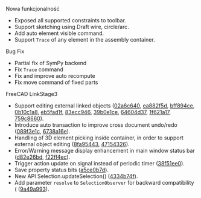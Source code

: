 Nowa funkcjonalność
* Exposed all supported constraints to toolbar.
* Support sketching using Draft wire, circle/arc.
* Add auto element visible command.
* Support `Trace` of any element in the assembly container.

Bug Fix
* Partial fix of SymPy backend
* Fix `Trace` command
* Fix and improve auto recompute
* Fix move command of fixed parts

FreeCAD LinkStage3
* Support editing external linked objects ([02a6c640](/realthunder/FreeCAD/commit/02a6c64087758e806de9b098ebb0647b2ba61cb3), [ea882f5d](/realthunder/FreeCAD/commit/ea882f5d9c427f409859a90a627c0cabb297fa91), [bff894ce](/realthunder/FreeCAD/commit/bff894ce1d259449ab3f4bce12c06c024aa38fb1), [0b10c1a8](/realthunder/FreeCAD/commit/0b10c1a82859b8c1c436cf106364eb8bdfb5e368), [eb5fad1f](/realthunder/FreeCAD/commit/eb5fad1fefc34e284e663dbe22b835c67777f68d), [83ecc946](/realthunder/FreeCAD/commit/83ecc94604b8ca183f44407188a01a03311a95b0), [39b0e1ce](/realthunder/FreeCAD/commit/39b0e1ce3323d6c5807fcfa89bab39856edc4149), [64604d37](/realthunder/FreeCAD/commit/64604d37c3d50a3d99121e532aed0a49c7a5a5a6), [1f621a17](/realthunder/FreeCAD/commit/1f621a179fd1e2724feb1a81c87c944880802327), [759c8660](/realthunder/FreeCAD/commit/759c8660f9cd9fd12bb03bdee59ad37c7736f7ad)).
* Introduce auto transaction to improve cross document undo/redo ([089f3e1c](/realthunder/FreeCAD/commit/089f3e1c2071a2cf1b3cf65fa1b39051f5936706), [6738a16e](/realthunder/FreeCAD/commit/6738a16e1fe4edf4c52f6f7f70ee39cba21a2a9c)).
* Handling of 3D element picking inside container, in order to support external object editing ([8fa95443](/realthunder/FreeCAD/commit/8fa9544308c8631060416255297f95133e2fd392), [47154326](/realthunder/FreeCAD/commit/47154326325ba3d8f11523858c4e91b401d14d3e)).
* Error/Warning message display enhancement in main window status bar ([d82e26bd](/realthunder/FreeCAD/commit/d82e26bdcad7c7065eb911dae2c1f2b523a994be), [f22ff4ec](/realthunder/FreeCAD/commit/f22ff4ec8787e0564bc329f5d019cb88a45b71d1)).
* Trigger action update on signal instead of periodic timer ([38f51ee0](/realthunder/FreeCAD/commit/38f51ee0e2e9454341837afe1f90e237048faff6)).
* Save property status bits ([a5ce0b7d](/realthunder/FreeCAD/commit/a5ce0b7d71ee2d48e7c1e71b021d0cd4c3ccceda)).
* New API Selection.updateSelection() ([4334b74f](/realthunder/FreeCAD/commit/4334b74f6c544e542d90aaa5818320dc2be5abca)).
* Add parameter `resolve` to `SelectionObserver` for backward compatibility ( ([9a49a993](/realthunder/FreeCAD/commit/9a49a993fdc4012db55ef71bf1fab41ef81b3130)).


